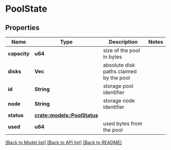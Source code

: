 # PoolState

## Properties

Name | Type | Description | Notes
------------ | ------------- | ------------- | -------------
**capacity** | **u64** | size of the pool in bytes | 
**disks** | **Vec<String>** | absolute disk paths claimed by the pool | 
**id** | **String** | storage pool identifier | 
**node** | **String** | storage node identifier | 
**status** | [**crate::models::PoolStatus**](PoolStatus.md) |  | 
**used** | **u64** | used bytes from the pool | 

[[Back to Model list]](../README.md#documentation-for-models) [[Back to API list]](../README.md#documentation-for-api-endpoints) [[Back to README]](../README.md)


